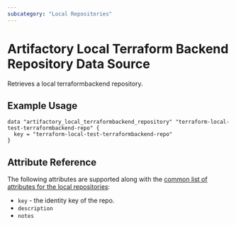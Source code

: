 ```yaml
---
subcategory: "Local Repositories"
---
```


# Artifactory Local Terraform Backend Repository Data Source

Retrieves a local terraformbackend repository.

## Example Usage

```hcl
data "artifactory_local_terraformbackend_repository" "terraform-local-test-terraformbackend-repo" {
  key = "terraform-local-test-terraformbackend-repo"
}
```

## Attribute Reference

The following attributes are supported along with the [common list of attributes for the local repositories](local.md):

* `key` - the identity key of the repo.
* `description`
* `notes`
